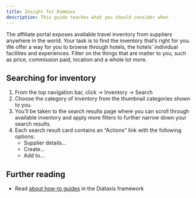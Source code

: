 ```yaml
---
title: Insight for Dummies
description: This guide teaches what you should consider when 
---
```


The affiliate portal exposes available travel inventory from suppliers anywhere in the world. Your task is to find the inventory that’s right for you. We offer a way for you to browse through hotels, the hotels’ individual facilities and experiences. Filter on the things that are matter to you, such as price, commission paid, location and a whole lot more.

## Searching for inventory

1. From the top navigation bar, click → Inventory → Search
2. Choose the category of inventory from the thumbnail categories shown to you.
3. You’ll be taken to the search results page where you can scroll through available inventory and apply more filters to further narrow down your search results.
4. Each search result card contains an “Actions” link with the following options:
    - Supplier details…
    - Create…
    - Add to…

## Further reading

- Read [about how-to guides](https://diataxis.fr/how-to-guides/) in the Diátaxis framework
